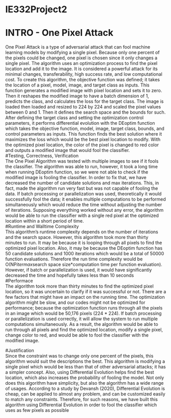 # IE332Project2
# INTRO - One Pixel Attack

One Pixel Attack is a type of adversarial attack that can fool machine learning models by modifying a single pixel. 
Because only one percent of the pixels could be changed, one pixel is chosen since it only changes a single pixel. 
The algorithm uses an optimization process to find the pixel location and add it to the image. 
It is considered a powerful attack for its minimal changes, transferability, high success rate, and low computational cost. 
To create this algorithm, the objective function was defined; it takes the location of a pixel, model, image, and target class as inputs. 
This function generates a modified image with pixel location and sets it to zero. 
Then it reshapes the modified image to have a batch dimension of 1, predicts the class, and calculates the loss for the target class. 
The image is loaded then loaded and resized to 224 by 224 and scaled the pixel values between 0 and 1. 
Then it defines the search space and the bounds for such. 
After defining the target class and setting the optimization control parameters, it performs differential evolution with the DEoptim function which takes the objective function, model, image, target class, bounds, and control parameters as inputs. 
This function finds the best solution where it maximizes the loss which would be the best pixel location to modify. 
With the optimized pixel location, the color of the pixel is changed to red color and outputs a modified image that would fool the classifier. 
<br> 
#Testing, Correctness, Verification
<br> 
The One Pixel Algorithm was tested with multiple images to see if it fools the classifier. 
The algorithm was able to run, however, it took a long time when running DEoptim function, so we were not able to check if the modified image is fooling the classifier. 
In order to fix that, we have decreased the number of candidate solutions and max iterations. 
This, in fact, made the algorithm run very fast but was not capable of fooling the data. 
If batch processing or parallelization was used, theoretically it would successfully fool the data; it enables multiple computations to be performed simultaneously which would reduce the time without adjusting the number of iterations. 
Supposing everything worked without any error, the algorithm would be able to run the classifier with a single red pixel at the optimized location within a short period of time.
<br> 
#Runtime and Walltime Complexity<br> 
This algorithm’s runtime complexity depends on the number of iterations and the search space. 
However, this algorithm took more than thirty minutes to run. 
It may be because it is looping through all pixels to find the optimized pixel location. 
Also, it may be because the DEoptim function has 50 candidate solutions and 1000 iterations which would be a total of 50000 function evaluations. 
Therefore the run time complexity would be O(NP*itermax*search space size*computation time per function evaluation). 
However, if batch or parallelization is used, it would have significantly decreased the time and hopefully takes less than 10 seconds
<br> 
#Performace<br> 
The algorithm took more than thirty minutes to find the optimized pixel location, so it was uncertain to clarify if it was successful or not. 
There are a few factors that might have an impact on the running time. 
The optimization algorithm might be slow, and our codes might not be optimized for performance; because the optimization function runs through all the pixels in an image which would be 50,176 pixels (224 * 224). 
If batch processing or parallelization is used correctly, it will allow the system to run multiple computations simultaneously. 
As a result, the algorithm would be able to run through all pixels and find the optimized location, modify a single pixel, change color to red, and would be able to fool the classifier with the modified image.

#Justification<br> 
Since the constraint was to change only one percent of the pixels, this algorithm would suit the descriptions the best. 
This algorithm is modifying a single pixel which would be less than that of other adversarial attacks; it has a simpler concept. 
Also, using Differential Evolution helps find the best location, which also increases the probability of fooling the model. 
Not only does this algorithm have simplicity, but also the algorithm has a wide range of usages. 
According to a study by Devansh (2020), Differential Evolution is cheap, can be applied to almost any problem, and can be customized easily to match any constraints. 
Therefore, for such reasons, we have built this algorithm using Differential Evolution in order to fool the classifier which uses as few pixels as possible
